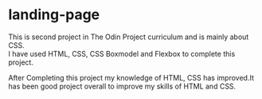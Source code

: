 # landing-page

This is second project in The Odin Project curriculum and is mainly about CSS.  
I have used HTML, CSS, CSS Boxmodel and Flexbox to complete this project.
  
After Completing this project my knowledge of HTML, CSS has improved.It has been good project overall to improve my skills of HTML and CSS.
